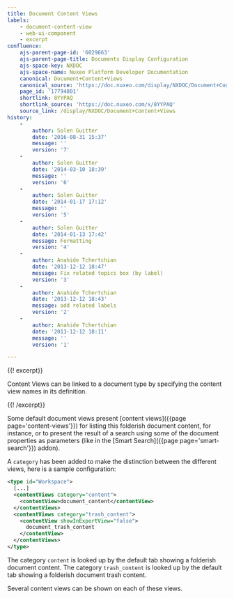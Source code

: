 ```yaml
---
title: Document Content Views
labels:
    - document-content-view
    - web-ui-component
    - excerpt
confluence:
    ajs-parent-page-id: '6029663'
    ajs-parent-page-title: Documents Display Configuration
    ajs-space-key: NXDOC
    ajs-space-name: Nuxeo Platform Developer Documentation
    canonical: Document+Content+Views
    canonical_source: 'https://doc.nuxeo.com/display/NXDOC/Document+Content+Views'
    page_id: '17794801'
    shortlink: 8YYPAQ
    shortlink_source: 'https://doc.nuxeo.com/x/8YYPAQ'
    source_link: /display/NXDOC/Document+Content+Views
history:
    - 
        author: Solen Guitter
        date: '2016-08-31 15:37'
        message: ''
        version: '7'
    - 
        author: Solen Guitter
        date: '2014-03-10 18:39'
        message: ''
        version: '6'
    - 
        author: Solen Guitter
        date: '2014-01-17 17:12'
        message: ''
        version: '5'
    - 
        author: Solen Guitter
        date: '2014-01-13 17:42'
        message: Formatting
        version: '4'
    - 
        author: Anahide Tchertchian
        date: '2013-12-12 18:47'
        message: Fix related topics box (by label)
        version: '3'
    - 
        author: Anahide Tchertchian
        date: '2013-12-12 18:43'
        message: add related labels
        version: '2'
    - 
        author: Anahide Tchertchian
        date: '2013-12-12 18:11'
        message: ''
        version: '1'

---
```

{{! excerpt}}

Content Views can be linked to a document type by specifying the content view names in its definition.

{{! /excerpt}}

Some default document views present [content views]({{page page='content-views'}}) for listing this folderish document content, for instance, or to present the result of a search using some of the document properties as parameters (like in the [Smart Search]({{page page='smart-search'}}) addon).

A `category` has been added to make the distinction between the different views, here is a sample configuration:

```xml
<type id="Workspace">
  [...]
  <contentViews category="content">
    <contentView>document_content</contentView>
  </contentViews>
  <contentViews category="trash_content">
    <contentView showInExportView="false">
      document_trash_content
    </contentView>
  </contentViews>
</type>
```

The category&nbsp;`content` is looked up by the default tab showing a folderish document content. The category `trash_content` is looked up by the default tab showing a folderish document trash content.

Several content views can be shown on each of these views.